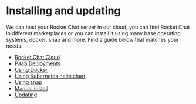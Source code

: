 # Installing and updating

We can host your Rocket.Chat server in our cloud, you can find Rocket.Chat in different marketplaces or you can install it using many base operating systems, docker, snap and more.
Find a guide below that matches your needs.

- [Rocket.Chat Cloud](rocket-chat-cloud/)
- [PaaS Deployments](paas-deployments/)
- [Using Docker](docker-containers/)
- [Using Kubernetes helm chart](helm-chart/)
- [Using snap](snap/)
- [Manual install](manual-installation/)
- [Updating](updating/)
